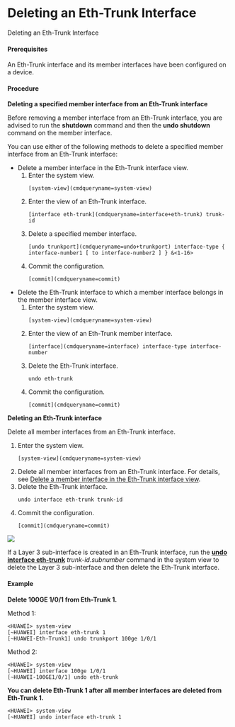 Deleting an Eth-Trunk Interface
===============================

Deleting an Eth-Trunk Interface

#### Prerequisites

An Eth-Trunk interface and its member interfaces have been configured on a device.


#### Procedure

**Deleting a specified member interface from an Eth-Trunk interface**

Before removing a member interface from an Eth-Trunk interface, you are advised to run the **shutdown** command and then the **undo shutdown** command on the member interface.

You can use either of the following methods to delete a specified member interface from an Eth-Trunk interface:

* Delete a member interface in the Eth-Trunk interface view.
  1. Enter the system view.
     ```
     [system-view](cmdqueryname=system-view)
     ```
  2. Enter the view of an Eth-Trunk interface.
     ```
     [interface eth-trunk](cmdqueryname=interface+eth-trunk) trunk-id
     ```
  3. Delete a specified member interface.
     ```
     [undo trunkport](cmdqueryname=undo+trunkport) interface-type { interface-number1 [ to interface-number2 ] } &<1-16>
     ```
  4. Commit the configuration.
     ```
     [commit](cmdqueryname=commit)
     ```
* Delete the Eth-Trunk interface to which a member interface belongs in the member interface view.
  1. Enter the system view.
     ```
     [system-view](cmdqueryname=system-view)
     ```
  2. Enter the view of an Eth-Trunk member interface.
     ```
     [interface](cmdqueryname=interface) interface-type interface-number
     ```
  3. Delete the Eth-Trunk interface.
     ```
     undo eth-trunk
     ```
  4. Commit the configuration.
     ```
     [commit](cmdqueryname=commit)
     ```

**Deleting an Eth-Trunk interface**

Delete all member interfaces from an Eth-Trunk interface.

1. Enter the system view.
   ```
   [system-view](cmdqueryname=system-view)
   ```
2. Delete all member interfaces from an Eth-Trunk interface. For details, see [Delete a member interface in the Eth-Trunk interface view](#EN-US_TASK_0000001130621692__li16260347113217).
3. Delete the Eth-Trunk interface.
   ```
   undo interface eth-trunk trunk-id
   ```
4. Commit the configuration.
   ```
   [commit](cmdqueryname=commit)
   ```

![](public_sys-resources/note_3.0-en-us.png) 

If a Layer 3 sub-interface is created in an Eth-Trunk interface, run the [**undo interface eth-trunk**](cmdqueryname=undo+interface+eth-trunk) *trunk-id.subnumber* command in the system view to delete the Layer 3 sub-interface and then delete the Eth-Trunk interface.



#### Example

**Delete 100GE 1/0/1 from Eth-Trunk 1.**

Method 1:

```
<HUAWEI> system-view
[~HUAWEI] interface eth-trunk 1
[~HUAWEI-Eth-Trunk1] undo trunkport 100ge 1/0/1
```

Method 2:

```
<HUAWEI> system-view
[~HUAWEI] interface 100ge 1/0/1
[~HUAWEI-100GE1/0/1] undo eth-trunk
```

**You can delete Eth-Trunk 1 after all member interfaces are deleted from Eth-Trunk 1.**

```
<HUAWEI> system-view
[~HUAWEI] undo interface eth-trunk 1   
```